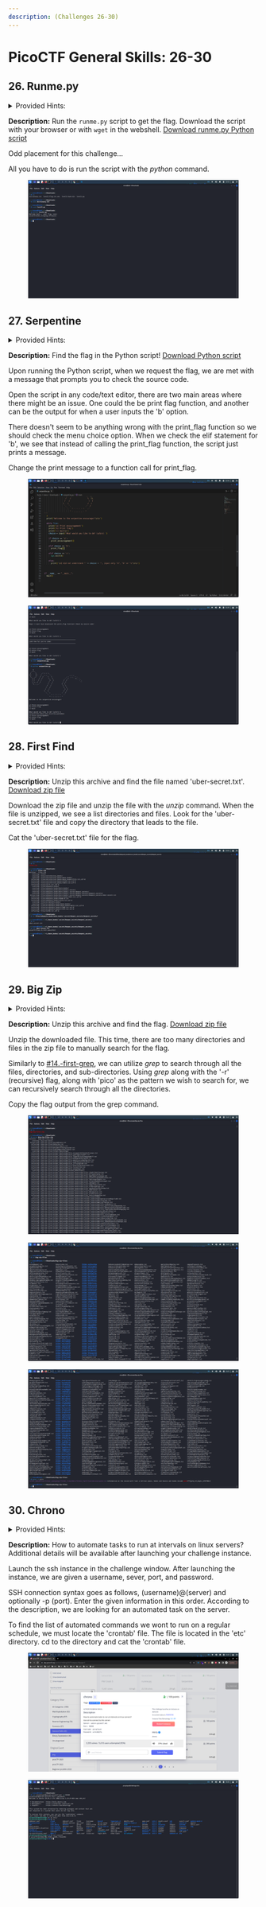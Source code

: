 ```yaml
---
description: (Challenges 26-30)
---
```


# PicoCTF General Skills: 26-30

## 26. Runme.py

<details>

<summary>Provided Hints:</summary>

If you have Python on your computer, you can download the script normally and run it. Otherwise, use the `wget` command in the webshell.

To use `wget` in the webshell, first right click on the download link and select 'Copy Link' or 'Copy Link Address'

Type everything after the dollar sign in the webshell: `$ wget` , then paste the link after the space after `wget` and press enter. This will download the script for you in the webshell so you can run it!

Finally, to run the script, type everything after the dollar sign and then press enter: `$ python3 runme.py` You should have the flag now!

</details>

**Description:** Run the `runme.py` script to get the flag. Download the script with your browser or with `wget` in the webshell. [Download runme.py Python script](https://artifacts.picoctf.net/c/34/runme.py)

Odd placement for this challenge...&#x20;

All you have to do is run the script with the _python_ command.

<figure><img src=".gitbook/assets/Screenshot_2023-05-26_12_53_51 (1).png" alt=""><figcaption></figcaption></figure>

## 27. Serpentine

<details>

<summary>Provided Hints:</summary>

Try running the script and see what happens

In the webshell, try examining the script with a text editor like `nano`

To exit `nano`, press Ctrl and x and follow the on-screen prompts.

The `str_xor` function does not need to be reverse engineered for this challenge.

</details>

**Description:** Find the flag in the Python script! [Download Python script](https://artifacts.picoctf.net/c/36/serpentine.py)

Upon running the Python script, when we request the flag, we are met with a message that prompts you to check the source code.

Open the script in any code/text editor, there are two main areas where there might be an issue. One could the be print flag function, and another can be the output for when a user inputs the 'b' option.&#x20;

There doesn't seem to be anything wrong with the print\_flag function so we should check the menu choice option. When we check the elif statement for 'b', we see that instead of calling the print\_flag function, the script just prints a message.

Change the print message to a function call for print\_flag.

<figure><img src=".gitbook/assets/Screenshot_2023-05-27_12_54_47.png" alt=""><figcaption></figcaption></figure>

<figure><img src=".gitbook/assets/Screenshot_2023-05-27_12_24_58.png" alt=""><figcaption></figcaption></figure>

## 28. First Find

<details>

<summary>Provided Hints:</summary>

(None)

</details>

**Description:** Unzip this archive and find the file named 'uber-secret.txt'. [Download zip file](https://artifacts.picoctf.net/c/501/files.zip)

Download the zip file and unzip the file with the _unzip_ command. When the file is unzipped, we see a list directories and files. Look for the 'uber-secret.txt' file and copy the directory that leads to the file.&#x20;

Cat the 'uber-secret.txt' file for the flag.

<figure><img src=".gitbook/assets/Screenshot_2023-05-27_13_03_46.png" alt=""><figcaption></figcaption></figure>

## 29. Big Zip

<details>

<summary>Provided Hints:</summary>

Can grep be instructed to look at every file in a directory and its subdirectories?

</details>

**Description:** Unzip this archive and find the flag. [Download zip file](https://artifacts.picoctf.net/c/505/big-zip-files.zip)

Unzip the downloaded file. This time, there are too many directories and files in the zip file to manually search for the flag.

Similarly to [#14.-first-grep](picoctf-general-skills-11-15.md#14.-first-grep "mention"), we can utilize _grep_ to search through all the files, directories, and sub-directories. Using _grep_ along with the '-r' (recursive) flag, along with 'pico' as the pattern we wish to search for, we can recursively search through all the directories.

Copy the flag output from the grep command.

<figure><img src=".gitbook/assets/Screenshot_2023-05-27_13_21_26.png" alt=""><figcaption></figcaption></figure>

<figure><img src=".gitbook/assets/Screenshot_2023-05-27_13_21_37.png" alt=""><figcaption></figcaption></figure>

<figure><img src=".gitbook/assets/Screenshot_2023-05-27_13_21_50.png" alt=""><figcaption></figcaption></figure>

## 30. Chrono

<details>

<summary>Provided Hints:</summary>

(None)

</details>

**Description:** How to automate tasks to run at intervals on linux servers? Additional details will be available after launching your challenge instance.

Launch the ssh instance in the challenge window. After launching the instance, we are given a username, sever, port, and password.&#x20;

SSH connection syntax goes as follows, (username)@(server) and optionally -p (port). Enter the given information in this order. According to the description, we are looking for an automated task on the server.

To find the list of automated commands we wont to run on a regular schedule, we must locate the 'crontab' file. The file is located in the 'etc' directory. cd to the directory and cat the 'crontab' file.

<figure><img src=".gitbook/assets/Screenshot_2023-05-27_13_31_23.png" alt=""><figcaption></figcaption></figure>

<figure><img src=".gitbook/assets/Screenshot_2023-05-27_13_35_47.png" alt=""><figcaption></figcaption></figure>
